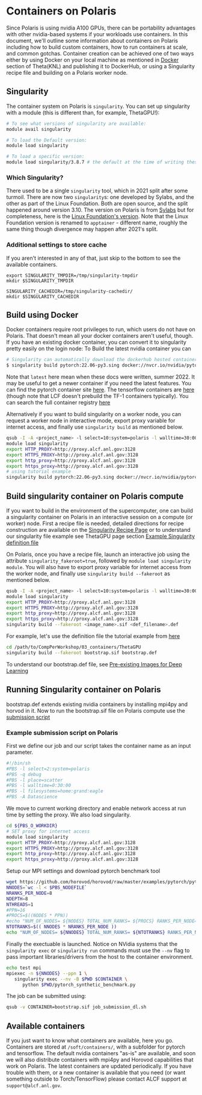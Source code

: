 # Containers on Polaris

Since Polaris is using nvidia A100 GPUs, there can be portability advantages with other nvidia-based systems if your workloads use containers.  In this document, we'll outline some information about containers on Polaris including how to build custom containers, how to run containers at scale, and common gotchas. 
Container creation can be achieved one of two ways either by using Docker on your local machine as mentioned in [Docker](../../../theta/data-science-workflows/containers/containers.md#docker) section of Theta(KNL) and publishing it to DockerHub, or using a Singularity recipe file and building on a Polaris worker node.

## Singularity

The container system on Polaris is `singularity`.  You can set up singularity with a module (this is different than, for example, ThetaGPU!):

```bash
# To see what versions of singularity are available:
module avail singularity

# To load the Default version:
module load singularity

# To load a specific version:
module load singularity/3.8.7 # the default at the time of writing these docs.

```

### Which Singularity?

There used to be a single `singularity` tool, which in 2021 split after some turmoil.  There are now two `singularity`s: one developed by Sylabs, and the other as part of the Linux Foundation.  Both are open source, and the split happened around version 3.10.  The version on Polaris is from [Sylabs](https://sylabs.io/docs/) but for completeness, here is the [Linux Foundation's version](https://github.com/apptainer/apptainer).  Note that the Linux Foundation version is renamed to `apptainer` - different name, roughly the same thing though divergence may happen after 2021's split.

### Additional settings to store cache

If you aren't interested in any of that, just skip to the bottom to see the available containers.
```
export SINGULARITY_TMPDIR=/tmp/singularity-tmpdir
mkdir $SINGULARITY_TMPDIR

SINGULARITY_CACHEDIR=/tmp/singularity-cachedir/
mkdir $SINGULARITY_CACHEDIR
```

## Build using Docker

Docker containers require root privileges to run, which users do not have on Polaris.  That doesn't mean all your docker containers aren't useful, though.  If you have an existing docker container, you can convert it to singularity pretty easily on the login node:
To Build the latest nvidia container you can
```bash
# Singularity can automatically download the dockerhub hosted container and build it as a singularity container:
$ singularity build pytorch:22.06-py3.sing docker://nvcr.io/nvidia/pytorch:22.06-py3
```
Note that `latest` here mean when these docs were written, summer 2022.  It may be useful to get a newer container if you need the latest features.  You can find the pytorch container site [here](https://catalog.ngc.nvidia.com/orgs/nvidia/containers/pytorch).  The tensorflow containers are [here](https://catalog.ngc.nvidia.com/orgs/nvidia/containers/tensorflow) (though note that LCF doesn't prebuild the TF-1 containers typically).  You can search the full container registry [here](https://catalog.ngc.nvidia.com/containers)

Alternatively if you want to build singularity on a worker node, you can request a worker node in interactive mode, export proxy variable for internet access, and finally use `singularity build` as mentioned below.

```bash
qsub -I -A <project_name> -l select=10:system=polaris -l walltime=30:00 -l singularity_fakeroot=true
module load singularity
export HTTP_PROXY=http://proxy.alcf.anl.gov:3128
export HTTPS_PROXY=http://proxy.alcf.anl.gov:3128
export http_proxy=http://proxy.alcf.anl.gov:3128
export https_proxy=http://proxy.alcf.anl.gov:3128
# using tutorial example
singularity build pytorch:22.06-py3.sing docker://nvcr.io/nvidia/pytorch:22.06-py3
```

## Build singularity container on Polaris compute

If you want to build in the environment of the supercomputer, one can build a singularity container on Polaris in an interactive session on a compute (or worker) node. First a recipe file is needed, detailed directions for recipe construction are available on the [Singularity Recipe Page](https://sylabs.io/guides/2.6/user-guide/container_recipes.html) or to understand our singularity file example see ThetaGPU page section [Example Singularity definition file](../../../theta-gpu/data-science-workflows/containers/containers.md#example-singularity-definition-file)

On Polaris, once you have a recipe file, launch an interactive job using the attribute `singularity_fakeroot=true`, followed by `module load singularity module`. You will also have to export proxy variable for internet access from the worker node, and finally use `singularity build --fakeroot` as mentioned below.

```bash
qsub -I -A <project_name> -l select=10:system=polaris -l walltime=30:00 -l singularity_fakeroot=true
module load singularity
export HTTP_PROXY=http://proxy.alcf.anl.gov:3128
export HTTPS_PROXY=http://proxy.alcf.anl.gov:3128
export http_proxy=http://proxy.alcf.anl.gov:3128
export https_proxy=http://proxy.alcf.anl.gov:3128
singularity build --fakeroot <image_name>.sif <def_filename>.def 
```

For example, let's use the definition file the tutorial example from [here](https://github.com/argonne-lcf/GettingStarted/blob/master/DataScience/Containers/Polaris/bootstrap.def)

```bash
cd /path/to/CompPerWorkshop/03_containers/ThetaGPU
singularity build --fakeroot bootstrap.sif bootstrap.def
```
To understand our bootstrap.def file, see [Pre-existing Images for Deep Learning](../../../theta-gpu/data-science-workflows/containers/containers.md#pre-existing-images-for-deep-learning)

## Running Singularity container on Polaris

bootstrap.def extends existing nvidia containers by installing mpi4py and horvod in it. Now to run the bootstrap.sif file on Polaris compute use the [submission script](https://github.com/argonne-lcf/GettingStarted/blob/master/DataScience/Containers/Polaris/job_submission_dl.sh)

### Example submission script on Polaris

First we define our job and our script takes the container name as an input parameter.
```bash
#!/bin/sh
#PBS -l select=2:system=polaris
#PBS -q debug
#PBS -l place=scatter
#PBS -l walltime=0:30:00
#PBS -l filesystems=home:grand:eagle
#PBS -A Datascience
```

We move to current working directory and enable network access at run time by setting the proxy. We also load singularity.

```bash
cd ${PBS_O_WORKDIR}
# SET proxy for internet access
module load singularity
export HTTP_PROXY=http://proxy.alcf.anl.gov:3128
export HTTPS_PROXY=http://proxy.alcf.anl.gov:3128
export http_proxy=http://proxy.alcf.anl.gov:3128
export https_proxy=http://proxy.alcf.anl.gov:3128
```

Setup our MPI settings and download pytorch benchmark tool

```bash
wget https://github.com/horovod/horovod/raw/master/examples/pytorch/pytorch_synthetic_benchmark.py
NNODES=`wc -l < $PBS_NODEFILE`
NRANKS_PER_NODE=8
NDEPTH=8
NTHREADS=1
#PPN=16
#PROCS=$((NODES * PPN))
#echo "NUM_OF_NODES= ${NODES} TOTAL_NUM_RANKS= ${PROCS} RANKS_PER_NODE= ${PPN}"
NTOTRANKS=$(( NNODES * NRANKS_PER_NODE ))
echo "NUM_OF_NODES= ${NNODES} TOTAL_NUM_RANKS= ${NTOTRANKS} RANKS_PER_NODE= ${NRANKS_PER_NODE} THREADS_PER_RANK= ${NTHREADS}"
```

Finally the exectuable is launched. Notice on NVidia systems that the `singularity exec` or `singularity run` commands must use the `--nv` flag to pass important libraries/drivers from the host to the container environment.

```bash
echo test mpi
mpiexec -n ${NNODES} --ppn 1 \
   singularity exec --nv -B $PWD $CONTAINER \
      python $PWD/pytorch_synthetic_benchmark.py
```

The job can be submitted using:

```bash
qsub -v CONTAINER=bootstrap.sif job_submission_dl.sh
```

## Available containers

If you just want to know what containers are available, here you go. 
Containers are stored at `/soft/containers/`, with a subfolder for pytorch and tensorflow.  The default nvidia containers "as-is" are available, and soon we will also distribute containers with mpi4py and Horovod capabilities that work on Polaris.
The latest containers are updated periodically.  If you have trouble with them, or a new container is available that you need (or want something outside to Torch/TensorFlow) please contact ALCF support at `support@alcf.anl.gov`.
